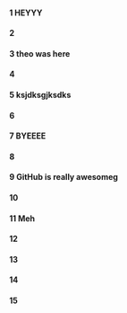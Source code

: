 #### 1 HEYYY
#### 2
#### 3 theo was here
#### 4
#### 5 ksjdksgjksdks
#### 6
#### 7 BYEEEE
#### 8
#### 9 GitHub is really awesomeg
#### 10
#### 11 Meh
#### 12
#### 13
#### 14
#### 15